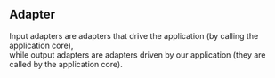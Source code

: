 ## Adapter

Input adapters are adapters that drive the application (by calling the application core),  
while output adapters are adapters driven by our application (they are called by the application core).  